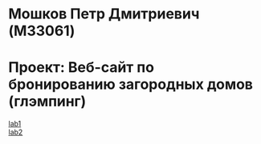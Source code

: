 # Мошков Петр Дмитриевич (M33061)
# Проект: Веб-сайт по бронированию загородных домов (глэмпинг)
 [lab1](lab1/index.html)  
 [lab2](lab2/index.html)
